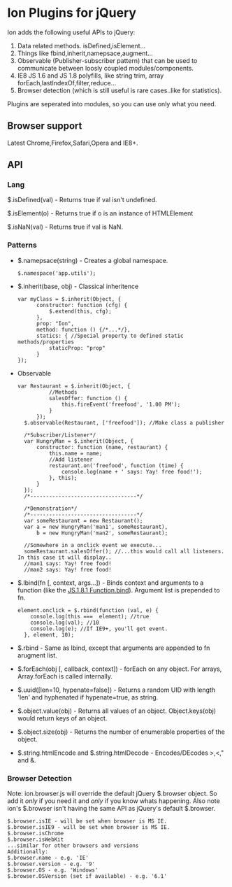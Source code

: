 # Ion Plugins for jQuery

Ion adds the following useful APIs to jQuery:

1. Data related methods. isDefined,isElement...
2. Things like fbind,inherit,namepsace,augment...
3. Observable (Publisher-subscriber pattern) that can be used to communicate between loosly coupled modules/components.
3. IE8 JS 1.6 and JS 1.8 polyfills, like string trim, array forEach,lastIndexOf,filter,reduce...
4. Browser detection (which is still useful is rare cases..like for statistics).

Plugins are seperated into modules, so you can use only what you need.

## Browser support

Latest Chrome,Firefox,Safari,Opera and IE8+.

## API

### Lang

$.isDefined(val) - Returns true if val isn't undefined.

$.isElement(o) - Returns true if o is an instance of HTMLElement

$.isNaN(val) - Returns true if val is NaN.

### Patterns

* $.namepsace(string) - Creates a global namespace.

  ``$.namespace('app.utils');``

* $.inherit(base, obj) - Classical inheritence

    <pre><code>var myClass = $.inherit(Object, {
        constructor: function (cfg) {
            $.extend(this, cfg);
        },
        prop: "Ion",
        method: function () {/*...*/},
        statics: { //Special property to defined static methods/properties
            staticProp: "prop"
        }
  });</code></pre>

* Observable

    <pre><code>var Restaurant = $.inherit(Object, {
            //Methods
            salesOffer: function () {
                this.fireEvent('freefood', '1.00 PM');
            }
        });
    $.observable(Restaurant, ['freefood']); //Make class a publisher
    
    /*Subscriber/Listener*/
    var HungryMan = $.inherit(Object, {
        constructor: function (name, restaurant) {
            this.name = name;
            //Add listener
            restaurant.on('freefood', function (time) {
                console.log(name + ' says: Yay! free food!');
            }, this);
        }
    });
    /*----------------------------------*/
    
    /*Demonstration*/
    /*----------------------------------*/
    var someRestaurant = new Restaurant();
    var a = new HungryMan('man1', someRestaurant),
        b = new HungryMan('man2', someRestaurant);
    
    //Somewhere in a onclick event we execute...
    someRestaurant.salesOffer(); //...this would call all listeners. In this case it will display..
    //man1 says: Yay! free food!
    //man2 says: Yay! free food!</code></pre>

* $.lbind(fn [, context, args...]) - Binds context and arguments to a function (like the [JS.1.8.1 Function.bind](https://developer.mozilla.org/en-US/docs/JavaScript/Reference/Global_Objects/Function/bind)). Argument list is prepended to fn.

    <pre><code>element.onclick = $.rbind(function (val, e) {
      console.log(this ===  element); //true
      console.log(val); //10
      console.log(e); //If IE9+, you'll get event.
    }, element, 10);</code></pre>

* $.rbind - Same as lbind, except that arguments are appended to fn arugment list.

* $.forEach(obj [, callback, context]) - forEach on any object. For arrays, Array.forEach is called internally.
* $.uuid([len=10, hypenate=false]) - Returns a random UID with length 'len' and hyphenated if hypenate=true, as string.
* $.object.value(obj) - Returns all values of an object. Object.keys(obj) would return keys of an object.
* $.object.size(obj) - Returns the number of enumerable properties of the object.
* $.string.htmlEncode and $.string.htmlDecode - Encodes/DEcodes >,<," and &.

### Browser Detection

Note: ion.browser.js will override the default jQuery $.browser object. So add it *only* if you need it and *only* if you know whats happening.
Also note ion's $.browser isn't having the same API as jQuery's default $.browser.

<pre><code>$.browser.isIE - will be set when browser is MS IE.
$.browser.isIE9 - will be set when browser is MS IE.
$.browser.isChrome
$.browser.isWebKit
...similar for other browsers and versions
Additionally:
$.browser.name - e.g. 'IE'
$.browser.version - e.g. '9'
$.browser.OS - e.g. 'Windows'
$.browser.OSVersion (set if available) - e.g. '6.1'
</code></pre>
